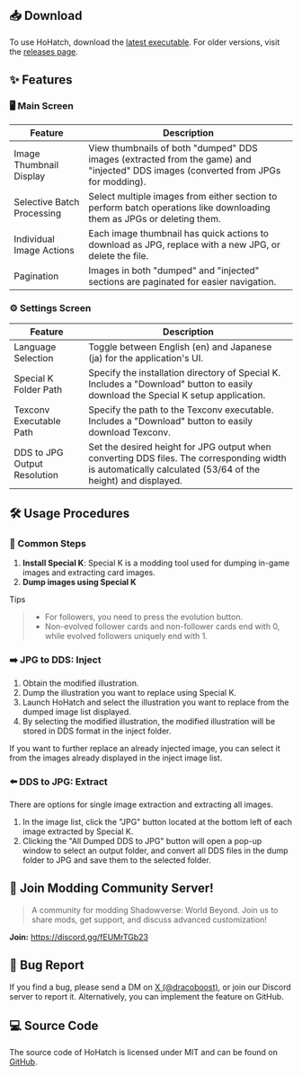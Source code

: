 ## 📥 Download

To use HoHatch, download the [latest executable](https://github.com/dracoboost/hohatch/releases/latest/download/HoHatch.exe). For older versions, visit the [releases page](https://github.com/dracoboost/hohatch/releases).

## ✨ Features

### 🖥️ Main Screen

| Feature | Description |
|---|---|
| Image Thumbnail Display | View thumbnails of both "dumped" DDS images (extracted from the game) and "injected" DDS images (converted from JPGs for modding). |
| Selective Batch Processing | Select multiple images from either section to perform batch operations like downloading them as JPGs or deleting them. |
| Individual Image Actions | Each image thumbnail has quick actions to download as JPG, replace with a new JPG, or delete the file. |
| Pagination | Images in both "dumped" and "injected" sections are paginated for easier navigation. |

### ⚙️ Settings Screen

| Feature | Description |
|---|---|
| Language Selection | Toggle between English (en) and Japanese (ja) for the application's UI. |
| Special K Folder Path | Specify the installation directory of Special K. Includes a "Download" button to easily download the Special K setup application. |
| Texconv Executable Path | Specify the path to the Texconv executable. Includes a "Download" button to easily download Texconv. |
| DDS to JPG Output Resolution | Set the desired height for JPG output when converting DDS files. The corresponding width is automatically calculated (53/64 of the height) and displayed. |

## 🛠️ Usage Procedures

### 📝 Common Steps

1. **Install Special K**: Special K is a modding tool used for dumping in-game images and extracting card images.
2. **Dump images using Special K**

Tips

> - For followers, you need to press the evolution button.
> - Non-evolved follower cards and non-follower cards end with 0, while evolved followers uniquely end with 1.

### ➡️ JPG to DDS: Inject

1. Obtain the modified illustration.
2. Dump the illustration you want to replace using Special K.
3. Launch HoHatch and select the illustration you want to replace from the dumped image list displayed.
4. By selecting the modified illustration, the modified illustration will be stored in DDS format in the inject folder.

If you want to further replace an already injected image, you can select it from the images already displayed in the inject image list.

### ⬅️ DDS to JPG: Extract

There are options for single image extraction and extracting all images.

1. In the image list, click the "JPG" button located at the bottom left of each image extracted by Special K.
2. Clicking the "All Dumped DDS to JPG" button will open a pop-up window to select an output folder, and convert all DDS files in the dump folder to JPG and save them to the selected folder.

## 💬 Join Modding Community Server!

> A community for modding Shadowverse: World Beyond.
> Join us to share mods, get support, and discuss advanced customization!

**Join:** <https://discord.gg/fEUMrTGb23>

## 🐛 Bug Report

If you find a bug, please send a DM on [X (@dracoboost)](https://x.com/dracoboost), or join our Discord server to report it.
Alternatively, you can implement the feature on GitHub.

## 💻 Source Code

The source code of HoHatch is licensed under MIT and can be found on [GitHub](https://github.com/dracoboost/hohatch).
